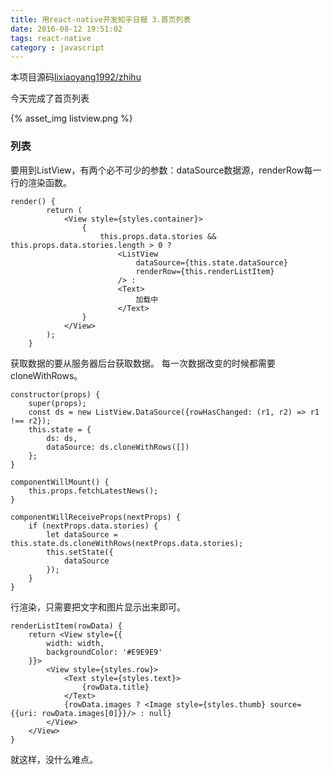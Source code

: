 ```yaml
---
title: 用react-native开发知乎日报 3.首页列表
date: 2016-08-12 19:51:02
tags: react-native
category : javascript
---
```


本项目源码[lixiaoyang1992/zhihu](https://github.com/lixiaoyang1992/zhihu)

今天完成了首页列表

{% asset_img listview.png %}

<!-- more -->

### 列表

要用到ListView，有两个必不可少的参数：dataSource数据源，renderRow每一行的渲染函数。

    render() {
            return (
                <View style={styles.container}>
                    {
                        this.props.data.stories && this.props.data.stories.length > 0 ?
                            <ListView
                                dataSource={this.state.dataSource}
                                renderRow={this.renderListItem}
                            /> :
                            <Text>
                                加载中
                            </Text>
                    }
                </View>
            );
        }

获取数据的要从服务器后台获取数据。
每一次数据改变的时候都需要cloneWithRows。


    constructor(props) {
        super(props);
        const ds = new ListView.DataSource({rowHasChanged: (r1, r2) => r1 !== r2});
        this.state = {
            ds: ds,
            dataSource: ds.cloneWithRows([])
        };
    }

    componentWillMount() {
        this.props.fetchLatestNews();
    }

    componentWillReceiveProps(nextProps) {
        if (nextProps.data.stories) {
            let dataSource = this.state.ds.cloneWithRows(nextProps.data.stories);
            this.setState({
                dataSource
            });
        }
    }

行渲染，只需要把文字和图片显示出来即可。

    renderListItem(rowData) {
        return <View style={{
            width: width,
            backgroundColor: '#E9E9E9'
        }}>
            <View style={styles.row}>
                <Text style={styles.text}>
                    {rowData.title}
                </Text>
                {rowData.images ? <Image style={styles.thumb} source={{uri: rowData.images[0]}}/> : null}
            </View>
        </View>
    }

就这样，没什么难点。

